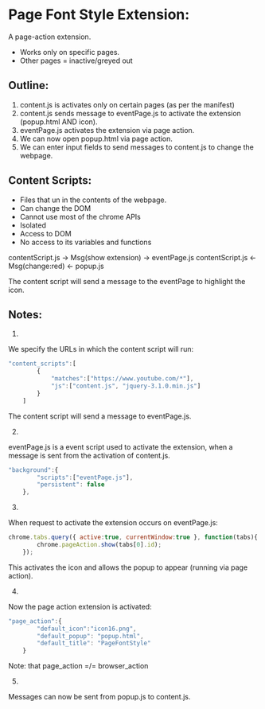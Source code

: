 # Page Font Style Extension:

A page-action extension.
- Works only on specific pages.
- Other pages = inactive/greyed out

## Outline:
1) 
	content.js is activates only on certain pages (as per the manifest)
2) 
	content.js sends message to eventPage.js to activate the extension (popup.html AND icon).
3)
	eventPage.js activates the extension via page action.
4)
	We can now open popup.html via page action.
5)
	We can enter input fields to send messages to content.js to change the webpage.


## Content Scripts:
- Files that un in the contents of the webpage.
- Can change the DOM
- Cannot use most of the chrome APIs
- Isolated
- Access to DOM
- No access to its variables and functions

contentScript.js 	-> 		Msg(show extension)		-> 		eventPage.js
contentScript.js	 <- 	Msg(change:red)			<- 		popup.js

The content script will send a message to the eventPage to highlight the icon.


## Notes:

1) 
We specify the URLs in which the content script will run:
```javascript
"content_scripts":[
		{
			"matches":["https://www.youtube.com/*"],
			"js":["content.js", "jquery-3.1.0.min.js"]
		}
	]
```
The content script will send a message to eventPage.js.

2) 
eventPage.js is a event script used to activate the extension, when a message is sent from the activation of content.js.
```javascript
"background":{
		"scripts":["eventPage.js"],
		"persistent": false
	},
```
3)
When request to activate the extension occurs on eventPage.js:
```javascript
chrome.tabs.query({ active:true, currentWindow:true }, function(tabs){
		chrome.pageAction.show(tabs[0].id);
	});
```
This activates the icon and allows the popup to appear (running via page action).

4) 
Now the page action extension is activated:
```javascript
"page_action":{
		"default_icon":"icon16.png",
		"default_popup": "popup.html",
		"default_title": "PageFontStyle"
	}
```
Note: that page_action =/= browser_action

5)
Messages can now be sent from popup.js to content.js.